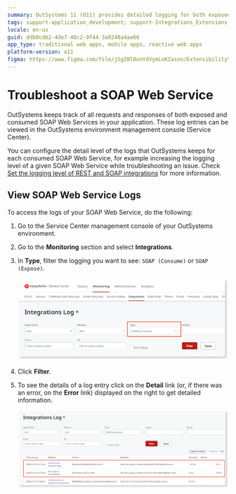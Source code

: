 ```yaml
---
summary: OutSystems 11 (O11) provides detailed logging for both exposed and consumed SOAP Web Services, accessible via the Service Center management console.
tags: support-application_development; support-Integrations_Extensions
locale: en-us
guid: ddb0cd62-4de7-48c2-9f44-3a9240a4ae66
app_type: traditional web apps, mobile apps, reactive web apps
platform-version: o11
figma: https://www.figma.com/file/jSgZ0l0unYdVymLxKZasno/Extensibility%20and%20Integration?node-id=418:40
---
```


# Troubleshoot a SOAP Web Service

OutSystems keeps track of all requests and responses of both exposed and consumed SOAP Web Services in your application. These log entries can be viewed in the OutSystems environment management console (Service Center).

You can configure the detail level of the logs that OutSystems keeps for each consumed SOAP Web Service, for example increasing the logging level of a given SOAP Web Service while troubleshooting an issue. Check [Set the logging level of REST and SOAP integrations](../log-levels-set.md) for more information.

## View SOAP Web Service Logs

To access the logs of your SOAP Web Service, do the following:

1. Go to the Service Center management console of your OutSystems environment.

1. Go to the **Monitoring** section and select **Integrations**.

1. In **Type**, filter the logging you want to see: `SOAP (Consume)` or `SOAP (Expose)`.

    ![Screenshot showing the selection of SOAP type in OutSystems Service Center for viewing logs](images/select-type-sc.png "Selecting SOAP Type in Service Center")

1. Click **Filter**.

1. To see the details of a log entry click on the **Detail** link (or, if there was an error, on the **Error** link) displayed on the right to get detailed information.

    ![Service Center screen displaying the details of SOAP Web Service logs with options to view specific entries](images/integrations-log-screen-sc.png "SOAP Web Service Log Details")
